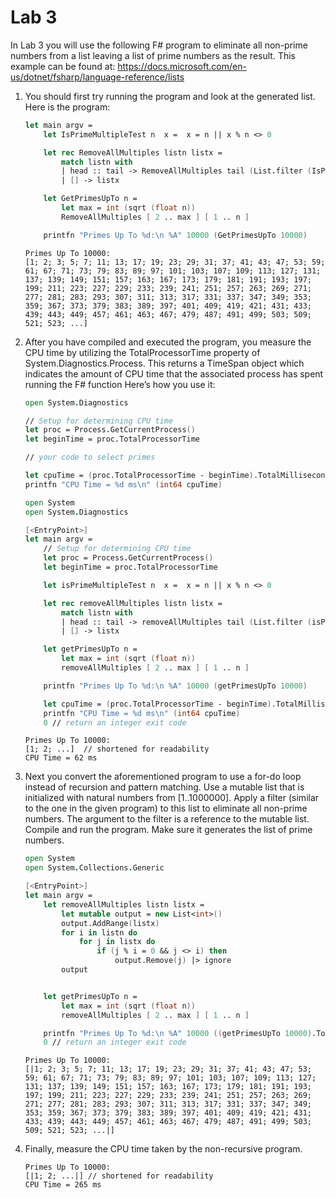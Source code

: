 # Lab 3

In Lab 3 you will use the following F# program to eliminate all non-prime numbers from a list leaving a list of prime numbers as the result.
This example can be found at:
<https://docs.microsoft.com/en-us/dotnet/fsharp/language-reference/lists>

1. You should first try running the program and look at the generated list. Here is the program:

    ```fsharp
    let main argv =
        let IsPrimeMultipleTest n  x =  x = n || x % n <> 0

        let rec RemoveAllMultiples listn listx =
            match listn with
            | head :: tail -> RemoveAllMultiples tail (List.filter (IsPrimeMultipleTest head) listx)
            | [] -> listx

        let GetPrimesUpTo n =
            let max = int (sqrt (float n))
            RemoveAllMultiples [ 2 .. max ] [ 1 .. n ]

        printfn "Primes Up To %d:\n %A" 10000 (GetPrimesUpTo 10000)
    ```

    ```plaintext
    Primes Up To 10000:
    [1; 2; 3; 5; 7; 11; 13; 17; 19; 23; 29; 31; 37; 41; 43; 47; 53; 59; 61; 67; 71; 73; 79; 83; 89; 97; 101; 103; 107; 109; 113; 127; 131; 137; 139; 149; 151; 157; 163; 167; 173; 179; 181; 191; 193; 197; 199; 211; 223; 227; 229; 233; 239; 241; 251; 257; 263; 269; 271; 277; 281; 283; 293; 307; 311; 313; 317; 331; 337; 347; 349; 353; 359; 367; 373; 379; 383; 389; 397; 401; 409; 419; 421; 431; 433; 439; 443; 449; 457; 461; 463; 467; 479; 487; 491; 499; 503; 509; 521; 523; ...]
    ```

2. After you have compiled and executed the program, you measure the CPU time by utilizing the TotalProcessorTime property of System.Diagnostics.Process. This returns a TimeSpan object which indicates the amount of CPU time that the associated process has spent running the F# function
    Here’s how you use it:

    ```fsharp
    open System.Diagnostics

    // Setup for determining CPU time
    let proc = Process.GetCurrentProcess()
    let beginTime = proc.TotalProcessorTime

    // your code to select primes

    let cpuTime = (proc.TotalProcessorTime - beginTime).TotalMilliseconds
    printfn "CPU Time = %d ms\n" (int64 cpuTime)
    ```

    ```fsharp
    open System
    open System.Diagnostics

    [<EntryPoint>]
    let main argv =
        // Setup for determining CPU time
        let proc = Process.GetCurrentProcess()
        let beginTime = proc.TotalProcessorTime

        let isPrimeMultipleTest n  x =  x = n || x % n <> 0

        let rec removeAllMultiples listn listx =
            match listn with
            | head :: tail -> removeAllMultiples tail (List.filter (isPrimeMultipleTest head) listx)
            | [] -> listx

        let getPrimesUpTo n =
            let max = int (sqrt (float n))
            removeAllMultiples [ 2 .. max ] [ 1 .. n ]

        printfn "Primes Up To %d:\n %A" 10000 (getPrimesUpTo 10000)

        let cpuTime = (proc.TotalProcessorTime - beginTime).TotalMilliseconds
        printfn "CPU Time = %d ms\n" (int64 cpuTime)
        0 // return an integer exit code
    ```

    ```plaintext
    Primes Up To 10000:
    [1; 2; ...]  // shortened for readability
    CPU Time = 62 ms
    ```

3. Next you convert the aforementioned program to use a for-do loop instead of recursion and pattern matching. Use a mutable list that is initialized with natural numbers from [1..1000000]. Apply a filter (similar to the one in the given program) to this list to eliminate all non-prime numbers. The argument to the filter is a reference to the mutable list. Compile and run the program. Make sure it generates the list of prime numbers.

    ```fsharp
    open System
    open System.Collections.Generic

    [<EntryPoint>]
    let main argv =
        let removeAllMultiples listn listx =
            let mutable output = new List<int>()
            output.AddRange(listx)
            for i in listn do
                for j in listx do
                    if (j % i = 0 && j <> i) then
                        output.Remove(j) |> ignore
            output


        let getPrimesUpTo n =
            let max = int (sqrt (float n))
            removeAllMultiples [ 2 .. max ] [ 1 .. n ]

        printfn "Primes Up To %d:\n %A" 10000 ((getPrimesUpTo 10000).ToArray())
        0 // return an integer exit code
    ```

    ```plaintext
    Primes Up To 10000:
    [|1; 2; 3; 5; 7; 11; 13; 17; 19; 23; 29; 31; 37; 41; 43; 47; 53; 59; 61; 67; 71; 73; 79; 83; 89; 97; 101; 103; 107; 109; 113; 127; 131; 137; 139; 149; 151; 157; 163; 167; 173; 179; 181; 191; 193; 197; 199; 211; 223; 227; 229; 233; 239; 241; 251; 257; 263; 269; 271; 277; 281; 283; 293; 307; 311; 313; 317; 331; 337; 347; 349; 353; 359; 367; 373; 379; 383; 389; 397; 401; 409; 419; 421; 431; 433; 439; 443; 449; 457; 461; 463; 467; 479; 487; 491; 499; 503; 509; 521; 523; ...|]
    ```

4. Finally, measure the CPU time taken by the non-recursive program.

    ```plaintext
    Primes Up To 10000:
    [|1; 2; ...|] // shortened for readability
    CPU Time = 265 ms
    ```
